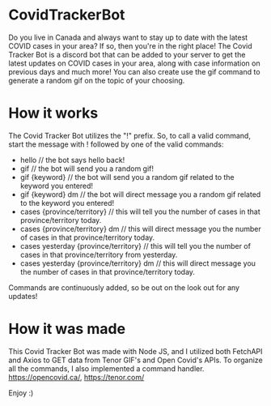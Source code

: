 # CovidTrackerBot

Do you live in Canada and always want to stay up to date with the latest COVID cases in your area? If so, then you're in the right place!
The Covid Tracker Bot is a discord bot that can be added to your server to get the latest updates on COVID cases in your area, along with case information on
previous days and much more! You can also create use the gif command to generate a random gif on the topic of your choosing.

# How it works

The Covid Tracker Bot utilizes the "!" prefix. So, to call a valid command, start the message with ! followed by one of the valid commands:

* hello // the bot says hello back!
* gif // the bot will send you a random gif!
* gif {keyword} // the bot will send you a random gif related to the keyword you entered!
* gif {keyword} dm // the bot will direct message you a random gif related to the keyword you entered!
* cases {province/territory} // this will tell you the number of cases in that province/territory today.
* cases {province/territory} dm // this will direct message you the number of cases in that province/territory today.
* cases yesterday {province/territory} // this will tell you the number of cases in that province/territory from yesterday.
* cases yesterday {province/territory} dm // this will direct message you the number of cases in that province/territory today.

Commands are continuously added, so be out on the look out for any updates!

# How it was made

This Covid Tracker Bot was made with Node JS, and I utilized both FetchAPI and Axios to GET data from Tenor GIF's and Open Covid's APIs. To organize all the commands, I also implemented a command handler.
https://opencovid.ca/,
https://tenor.com/

Enjoy :)
